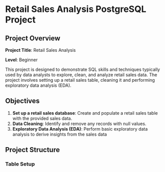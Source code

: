 # Retail Sales Analysis PostgreSQL Project

## Project Overview 

**Project Title**: Retail Sales Analysis

**Level**: Beginner

This project is designed to demonstrate SQL skills and techniques typically used by data analysts to explore, clean, and analyze retail sales data. The project involves setting up a retail sales table, cleaning it and performing exploratory data analysis (EDA).

## Objectives

1. **Set up a retail sales database**: Create and populate a retail sales table with the provided sales data.
2. **Data Cleaning**: Identify and remove any records with null values.
3. **Exploratory Data Analysis (EDA)**: Perform basic exploratory data analysis to derive insights from the sales data

## Project Structure

### Table Setup
```sql





